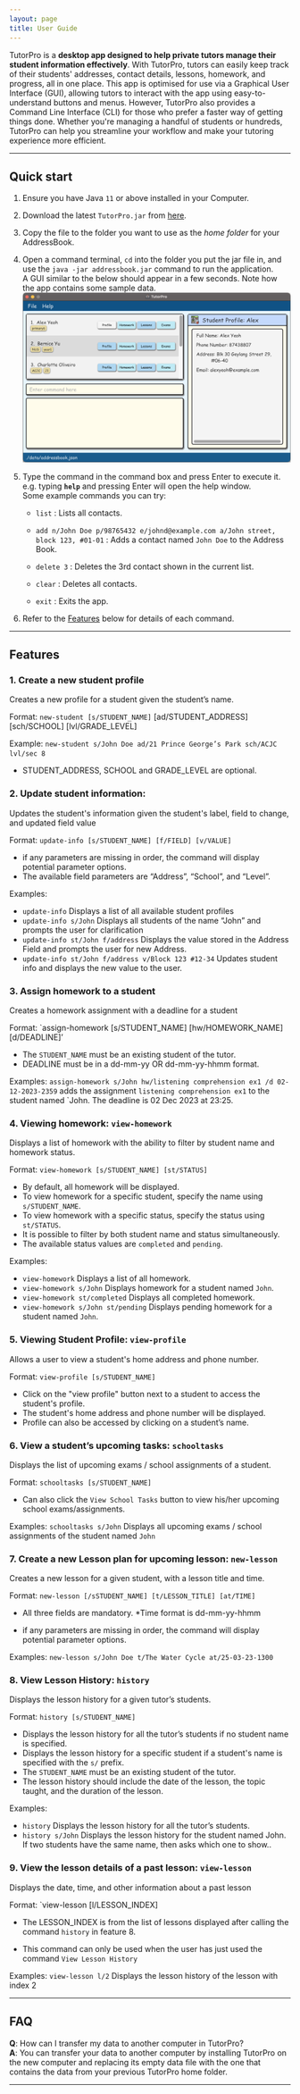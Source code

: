 ```yaml
---
layout: page
title: User Guide
---
```


TutorPro is a **desktop app designed to help private tutors manage their student information effectively**. With TutorPro, tutors can easily keep track of their students' addresses, contact details, lessons, homework, and progress, all in one place. This app is optimised for use via a Graphical User Interface (GUI), allowing tutors to interact with the app using easy-to-understand buttons and menus. However, TutorPro also provides a Command Line Interface (CLI) for those who prefer a faster way of getting things done. Whether you're managing a handful of students or hundreds, TutorPro can help you streamline your workflow and make your tutoring experience more efficient.

--------------------------------------------------------------------------------------------------------------------


## Quick start

1. Ensure you have Java `11` or above installed in your Computer.

2. Download the latest `TutorPro.jar` from [here](https://github.com/AY2223S2-CS2103T-W13-4/tp/releases).

3. Copy the file to the folder you want to use as the _home folder_ for your AddressBook.

4. Open a command terminal, `cd` into the folder you put the jar file in, and use the `java -jar addressbook.jar` command to run the application.<br>
   A GUI similar to the below should appear in a few seconds. Note how the app contains some sample data.<br>
   ![Ui](images/Ui.png)

5. Type the command in the command box and press Enter to execute it. e.g. typing **`help`** and pressing Enter will open the help window.<br>
   Some example commands you can try:

   * `list` : Lists all contacts.

   * `add n/John Doe p/98765432 e/johnd@example.com a/John street, block 123, #01-01` : Adds a contact named `John Doe` to the Address Book.

   * `delete 3` : Deletes the 3rd contact shown in the current list.

   * `clear` : Deletes all contacts.

   * `exit` : Exits the app.

6. Refer to the [Features](#features) below for details of each command.

--------------------------------------------------------------------------------------------------------------------


## Features

### 1. Create a new student profile

Creates a new profile for a student given the student’s name.

Format: `new-student [s/STUDENT_NAME]` [ad/STUDENT_ADDRESS] [sch/SCHOOL] [lvl/GRADE_LEVEL]

Example:
`new-student s/John Doe ad/21 Prince George’s Park sch/ACJC lvl/sec 8`

* STUDENT_ADDRESS, SCHOOL and GRADE_LEVEL are optional.


### 2. Update student information: 

Updates the student's information given the student's label, field to change, and updated field value 

Format: `update-info [s/STUDENT_NAME] [f/FIELD] [v/VALUE]`

* if any parameters are missing in order, the command will display potential parameter options.
* The available field parameters are “Address”, “School”, and “Level”.

Examples:
* `update-info` Displays a list of all available student profiles
* `update-info s/John` Displays all students of the name “John” and prompts the user for clarification
* `update-info st/John f/address` Displays the value stored in the Address Field and prompts the user for new Address.
* `update-info st/John f/address v/Block 123 #12-34` Updates student info and displays the new value to the user.





### 3. Assign homework to a student

Creates a homework assignment with a deadline for a student

Format: `assign-homework [s/STUDENT_NAME] [hw/HOMEWORK_NAME] [d/DEADLINE]’

* The `STUDENT_NAME` must be an existing student of the tutor.
* DEADLINE  must be in a dd-mm-yy OR dd-mm-yy-hhmm format.

Examples:
`assign-homework s/John hw/listening comprehension ex1 /d 02-12-2023-2359` adds the assignment `listening comprehension ex1` to the student named `John. The deadline is 02 Dec 2023 at 23:25.



### 4. Viewing homework: `view-homework`

Displays a list of homework with the ability to filter by student name and homework status.

Format: `view-homework [s/STUDENT_NAME] [st/STATUS]`

* By default, all homework will be displayed.
* To view homework for a specific student, specify the name using `s/STUDENT_NAME`.
* To view homework with a specific status, specify the status using `st/STATUS`.
* It is possible to filter by both student name and status simultaneously.
* The available status values are `completed` and `pending`.

Examples:
* `view-homework` Displays a list of all homework.
* `view-homework s/John` Displays homework for a student named `John`.
* `view-homework st/completed` Displays all completed homework.
* `view-homework s/John st/pending` Displays pending homework for a student named `John`.



### 5. Viewing Student Profile: `view-profile`

Allows a user to view a student's home address and phone number.

Format: `view-profile [s/STUDENT_NAME]`

* Click on the "view profile" button next to a student to access the student's profile.
* The student's home address and phone number will be displayed.
* Profile can also be accessed by clicking on a student’s name.


### 6. View a student’s upcoming tasks: `schooltasks`

Displays the list of upcoming exams / school assignments of a student.

Format: `schooltasks [s/STUDENT_NAME]`

* Can also click the `View School Tasks` button to view his/her upcoming school exams/assignments.

Examples:
`schooltasks s/John` Displays all upcoming exams / school assignments of the student named `John`



### 7. Create a new Lesson plan for upcoming lesson: `new-lesson`

Creates a new lesson for a given student, with a lesson title and time.

Format: `new-lesson [/sSTUDENT_NAME] [t/LESSON_TITLE] [at/TIME]`

* All three fields are mandatory.
  *Time format is dd-mm-yy-hhmm

* if any parameters are missing in order, the command will display potential parameter options.

Examples:
`new-lesson s/John Doe t/The Water Cycle at/25-03-23-1300`



### 8. View Lesson History: `history`

Displays the lesson history for a given tutor’s students.

Format: `history [s/STUDENT_NAME]`

* Displays the lesson history for all the tutor’s students if no student name is specified.
* Displays the lesson history for a specific student if a student's name is specified with the `s/` prefix.
* The `STUDENT_NAME` must be an existing student of the tutor.
* The lesson history should include the date of the lesson, the topic taught, and the duration of the lesson.

Examples:
* `history` Displays the lesson history for all the tutor’s students.
* `history s/John` Displays the lesson history for the student named John. If two students have the same name, then asks which one to show..


### 9. View the lesson details of a past lesson: `view-lesson`

Displays the date, time, and other information about a past lesson

Format: `view-lesson [l/LESSON_INDEX]

* The LESSON_INDEX is from the list of lessons displayed after calling the command `history` in feature 8.

* This command can only be used when the user has just used the command `View Lesson History`

Examples:
`view-lesson l/2` Displays the lesson history of the lesson with index 2

--------------------------------------------------------------------------------------------------------------------

## FAQ

**Q**: How can I transfer my data to another computer in TutorPro? <br>
**A**: You can transfer your data to another computer by installing TutorPro on the new computer and replacing its empty data file with the one that contains the data from your previous TutorPro home folder.

--------------------------------------------------------------------------------------------------------------------
